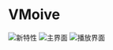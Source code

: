 # VMoive
![新特性](http://upload-images.jianshu.io/upload_images/1307021-18a3e8e152e48b76.gif?imageMogr2/auto-orient/strip)
![主界面](http://upload-images.jianshu.io/upload_images/1307021-db8d1746506b4f11.gif?imageMogr2/auto-orient/strip)
![播放界面](http://upload-images.jianshu.io/upload_images/1307021-4c90969090d5baac.gif?imageMogr2/auto-orient/strip)